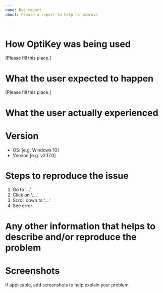 ```yaml
---
name: Bug report
about: Create a report to help us improve

---
```


# How OptiKey was being used

[Please fill this place.]

# What the user expected to happen

[Please fill this place.]

# What the user actually experienced

# Version
 - OS: [e.g. Windows 10]
 - Version [e.g. v2.17.0]

# Steps to reproduce the issue

1. Go to '...'
2. Click on '....'
3. Scroll down to '....'
4. See error


# Any other information that helps to describe and/or reproduce the problem

# Screenshots

If applicable, add screenshots to help explain your problem.

